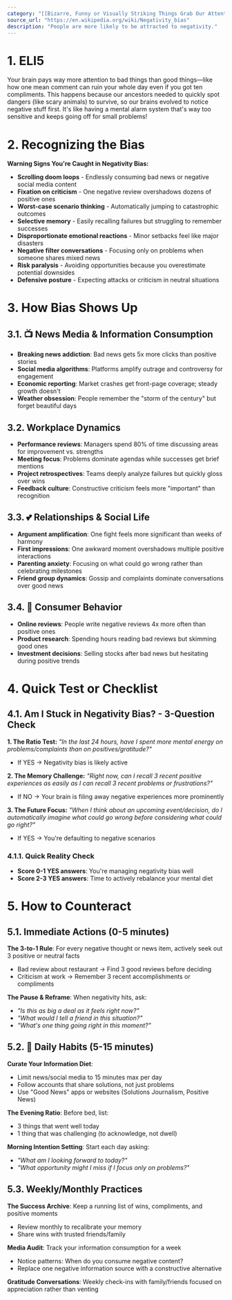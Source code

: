 ```yaml
---
category: "[[Bizarre, Funny or Visually Striking Things Grab Our Attention]]"
source_url: "https://en.wikipedia.org/wiki/Negativity_bias"
description: "People are more likely to be attracted to negativity."
---
```


# 1. ELI5

Your brain pays way more attention to bad things than good things—like how one mean comment can ruin your whole day even if you got ten compliments. This happens because our ancestors needed to quickly spot dangers (like scary animals) to survive, so our brains evolved to notice negative stuff first. It's like having a mental alarm system that's way too sensitive and keeps going off for small problems!

# 2. Recognizing the Bias

**Warning Signs You're Caught in Negativity Bias:**

- **Scrolling doom loops** - Endlessly consuming bad news or negative social media content
- **Fixation on criticism** - One negative review overshadows dozens of positive ones
- **Worst-case scenario thinking** - Automatically jumping to catastrophic outcomes
- **Selective memory** - Easily recalling failures but struggling to remember successes
- **Disproportionate emotional reactions** - Minor setbacks feel like major disasters
- **Negative filter conversations** - Focusing only on problems when someone shares mixed news
- **Risk paralysis** - Avoiding opportunities because you overestimate potential downsides
- **Defensive posture** - Expecting attacks or criticism in neutral situations

# 3. How Bias Shows Up

## 3.1. 📺 **News Media & Information Consumption**

- **Breaking news addiction**: Bad news gets 5x more clicks than positive stories
- **Social media algorithms**: Platforms amplify outrage and controversy for engagement
- **Economic reporting**: Market crashes get front-page coverage; steady growth doesn't
- **Weather obsession**: People remember the "storm of the century" but forget beautiful days

## 3.2. **Workplace Dynamics**

- **Performance reviews**: Managers spend 80% of time discussing areas for improvement vs. strengths
- **Meeting focus**: Problems dominate agendas while successes get brief mentions
- **Project retrospectives**: Teams deeply analyze failures but quickly gloss over wins
- **Feedback culture**: Constructive criticism feels more "important" than recognition

## 3.3. 💕 **Relationships & Social Life**

- **Argument amplification**: One fight feels more significant than weeks of harmony
- **First impressions**: One awkward moment overshadows multiple positive interactions
- **Parenting anxiety**: Focusing on what could go wrong rather than celebrating milestones
- **Friend group dynamics**: Gossip and complaints dominate conversations over good news

## 3.4. 🛒 **Consumer Behavior**

- **Online reviews**: People write negative reviews 4x more often than positive ones
- **Product research**: Spending hours reading bad reviews but skimming good ones
- **Investment decisions**: Selling stocks after bad news but hesitating during positive trends

# 4. Quick Test or Checklist

## 4.1. **Am I Stuck in Negativity Bias? - 3-Question Check**

**1. The Ratio Test:**
*"In the last 24 hours, have I spent more mental energy on problems/complaints than on positives/gratitude?"*
- If YES → Negativity bias is likely active

**2. The Memory Challenge:**
*"Right now, can I recall 3 recent positive experiences as easily as I can recall 3 recent problems or frustrations?"*
- If NO → Your brain is filing away negative experiences more prominently

**3. The Future Focus:**
*"When I think about an upcoming event/decision, do I automatically imagine what could go wrong before considering what could go right?"*
- If YES → You're defaulting to negative scenarios

### 4.1.1. Quick Reality Check

- **Score 0-1 YES answers**: You're managing negativity bias well
- **Score 2-3 YES answers**: Time to actively rebalance your mental diet

# 5. How to Counteract

## 5.1. **Immediate Actions (0-5 minutes)**

**The 3-to-1 Rule**: For every negative thought or news item, actively seek out 3 positive or neutral facts
- Bad review about restaurant → Find 3 good reviews before deciding
- Criticism at work → Remember 3 recent accomplishments or compliments

**The Pause & Reframe**: When negativity hits, ask:
- *"Is this as big a deal as it feels right now?"*
- *"What would I tell a friend in this situation?"*
- *"What's one thing going right in this moment?"*

## 5.2. 📱 **Daily Habits (5-15 minutes)**

**Curate Your Information Diet**:
- Limit news/social media to 15 minutes max per day
- Follow accounts that share solutions, not just problems
- Use "Good News" apps or websites (Solutions Journalism, Positive News)

**The Evening Ratio**: Before bed, list:
- 3 things that went well today
- 1 thing that was challenging (to acknowledge, not dwell)

**Morning Intention Setting**: Start each day asking:
- *"What am I looking forward to today?"*
- *"What opportunity might I miss if I focus only on problems?"*

## 5.3. **Weekly/Monthly Practices**

**The Success Archive**: Keep a running list of wins, compliments, and positive moments
- Review monthly to recalibrate your memory
- Share wins with trusted friends/family

**Media Audit**: Track your information consumption for a week
- Notice patterns: When do you consume negative content?
- Replace one negative information source with a constructive alternative

**Gratitude Conversations**: Weekly check-ins with family/friends focused on appreciation rather than venting


